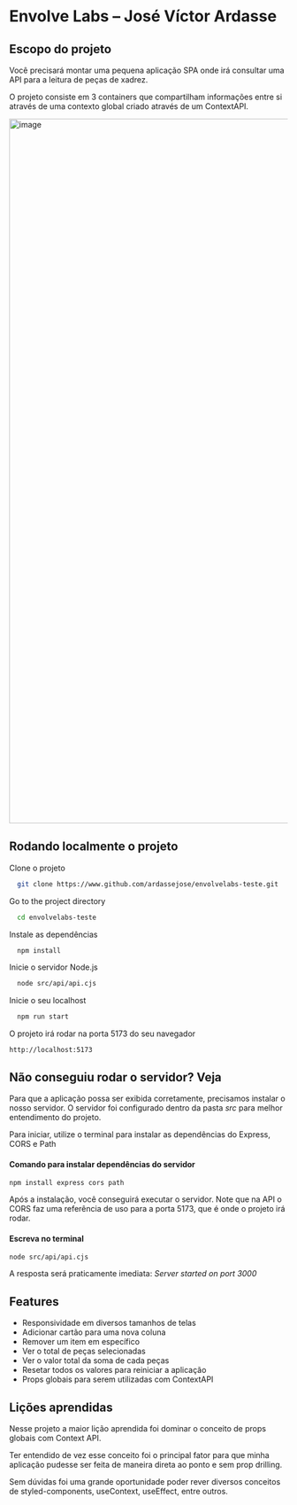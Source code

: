 
# Envolve Labs – José Víctor Ardasse

## Escopo do projeto

Você precisará montar uma pequena aplicação SPA onde irá consultar uma API para a leitura de peças de xadrez.

O projeto consiste em 3 containers que compartilham informações entre si através de uma contexto global criado através de um ContextAPI.

<img width="1272" alt="image" src="https://github.com/ardassejose/envolvelabs-teste/assets/63654800/ed473346-5934-4c82-849b-7c335dd9f7c6">


## Rodando localmente o projeto

Clone o projeto

```bash
  git clone https://www.github.com/ardassejose/envolvelabs-teste.git
```

Go to the project directory

```bash
  cd envolvelabs-teste
```

Instale as dependências

```bash
  npm install
```

Inicie o servidor Node.js

```bash
  node src/api/api.cjs
```

Inicie o seu localhost

```bash
  npm run start
```

O projeto irá rodar na porta 5173 do seu navegador

```
http://localhost:5173
```

## Não conseguiu rodar o servidor? Veja

Para que a aplicação possa ser exibida corretamente, precisamos instalar o nosso servidor. O servidor foi configurado dentro da pasta *src* para melhor entendimento do projeto. 

Para iniciar, utilize o terminal para instalar as dependências do Express, CORS e Path

#### Comando para instalar dependências do servidor

```
npm install express cors path
```

Após a instalação, você conseguirá executar o servidor. Note que na API o CORS faz uma referência de uso para a porta 5173, que é onde o projeto irá rodar.

#### Escreva no terminal

```
node src/api/api.cjs
```

A resposta será praticamente imediata: *Server started on port 3000*


## Features

- Responsividade em diversos tamanhos de telas
- Adicionar cartão para uma nova coluna
- Remover um item em específico
- Ver o total de peças selecionadas
- Ver o valor total da soma de cada peças
- Resetar todos os valores para reiniciar a aplicação
- Props globais para serem utilizadas com ContextAPI


## Lições aprendidas

Nesse projeto a maior lição aprendida foi dominar o conceito de props globais com Context API. 

Ter entendido de vez esse conceito foi o principal fator para que minha aplicação pudesse ser feita de maneira direta ao ponto e sem prop drilling.

Sem dúvidas foi uma grande oportunidade poder rever diversos conceitos de styled-components, useContext, useEffect, entre outros.
